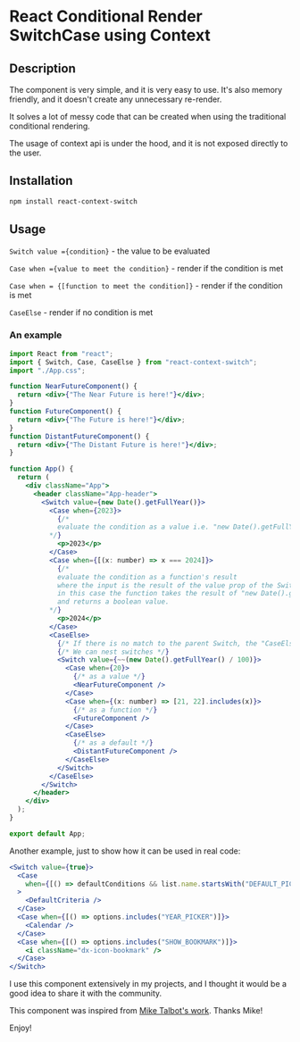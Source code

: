 # React Conditional Render SwitchCase using Context

## Description

The component is very simple, and it is very easy to use.
It's also memory friendly, and it doesn't create any unnecessary re-render.

It solves a lot of messy code that can be created when using the traditional conditional rendering.

The usage of context api is under the hood, and it is not exposed directly to the user.

## Installation

```bash
npm install react-context-switch
```

## Usage

`Switch value ={condition}` - the value to be evaluated

`Case when ={value to meet the condition}` - render if the condition is met

`Case when = {[function to meet the condition]}` - render if the condition is met

`CaseElse` - render if no condition is met

### An example

```jsx
import React from "react";
import { Switch, Case, CaseElse } from "react-context-switch";
import "./App.css";

function NearFutureComponent() {
  return <div>{"The Near Future is here!"}</div>;
}
function FutureComponent() {
  return <div>{"The Future is here!"}</div>;
}
function DistantFutureComponent() {
  return <div>{"The Distant Future is here!"}</div>;
}

function App() {
  return (
    <div className="App">
      <header className="App-header">
        <Switch value={new Date().getFullYear()}>
          <Case when={2023}>
            {/* 
            evaluate the condition as a value i.e. "new Date().getFullYear() === 2021"
          */}
            <p>2023</p>
          </Case>
          <Case when={[(x: number) => x === 2024]}>
            {/*
            evaluate the condition as a function's result 
            where the input is the result of the value prop of the Switch parent component.
            in this case the function takes the result of "new Date().getFullYear()" as input
            and returns a boolean value.
          */}
            <p>2024</p>
          </Case>
          <CaseElse>
            {/* If there is no match to the parent Switch, the "CaseElse" block is rendered */}
            {/* We can nest switches */}
            <Switch value={~~(new Date().getFullYear() / 100)}>
              <Case when={20}>
                {/* as a value */}
                <NearFutureComponent />
              </Case>
              <Case when={(x: number) => [21, 22].includes(x)}>
                {/* as a function */}
                <FutureComponent />
              </Case>
              <CaseElse>
                {/* as a default */}
                <DistantFutureComponent />
              </CaseElse>
            </Switch>
          </CaseElse>
        </Switch>
      </header>
    </div>
  );
}

export default App;
```

Another example, just to show how it can be used in real code:

```jsx
<Switch value={true}>
  <Case
    when={[() => defaultConditions && list.name.startsWith("DEFAULT_PICKER")]}
  >
    <DefaultCriteria />
  </Case>
  <Case when={[() => options.includes("YEAR_PICKER")]}>
    <Calendar />
  </Case>
  <Case when={[() => options.includes("SHOW_BOOKMARK")]}>
    <i className="dx-icon-bookmark" />
  </Case>
</Switch>
```

I use this component extensively in my projects, and I thought it would be a good idea to share it with the community.

This component was inspired from [Mike Talbot's work](https://github.com/miketalbot). Thanks Mike!

Enjoy!
